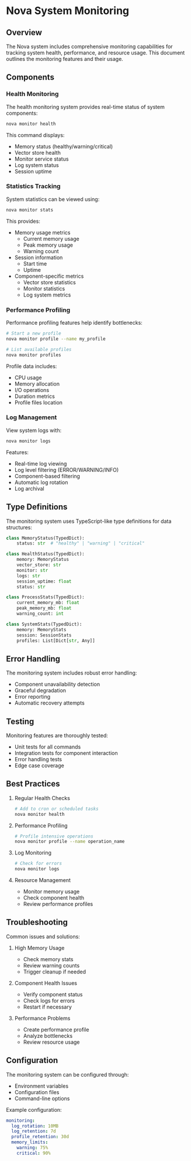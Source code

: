 # Nova System Monitoring

## Overview

The Nova system includes comprehensive monitoring capabilities for tracking system health, performance, and resource usage. This document outlines the monitoring features and their usage.

## Components

### Health Monitoring

The health monitoring system provides real-time status of system components:

```bash
nova monitor health
```

This command displays:
- Memory status (healthy/warning/critical)
- Vector store health
- Monitor service status
- Log system status
- Session uptime

### Statistics Tracking

System statistics can be viewed using:

```bash
nova monitor stats
```

This provides:
- Memory usage metrics
  - Current memory usage
  - Peak memory usage
  - Warning count
- Session information
  - Start time
  - Uptime
- Component-specific metrics
  - Vector store statistics
  - Monitor statistics
  - Log system metrics

### Performance Profiling

Performance profiling features help identify bottlenecks:

```bash
# Start a new profile
nova monitor profile --name my_profile

# List available profiles
nova monitor profiles
```

Profile data includes:
- CPU usage
- Memory allocation
- I/O operations
- Duration metrics
- Profile files location

### Log Management

View system logs with:

```bash
nova monitor logs
```

Features:
- Real-time log viewing
- Log level filtering (ERROR/WARNING/INFO)
- Component-based filtering
- Automatic log rotation
- Log archival

## Type Definitions

The monitoring system uses TypeScript-like type definitions for data structures:

```python
class MemoryStatus(TypedDict):
    status: str  # "healthy" | "warning" | "critical"

class HealthStatus(TypedDict):
    memory: MemoryStatus
    vector_store: str
    monitor: str
    logs: str
    session_uptime: float
    status: str

class ProcessStats(TypedDict):
    current_memory_mb: float
    peak_memory_mb: float
    warning_count: int

class SystemStats(TypedDict):
    memory: MemoryStats
    session: SessionStats
    profiles: List[Dict[str, Any]]
```

## Error Handling

The monitoring system includes robust error handling:
- Component unavailability detection
- Graceful degradation
- Error reporting
- Automatic recovery attempts

## Testing

Monitoring features are thoroughly tested:
- Unit tests for all commands
- Integration tests for component interaction
- Error handling tests
- Edge case coverage

## Best Practices

1. Regular Health Checks
   ```bash
   # Add to cron or scheduled tasks
   nova monitor health
   ```

2. Performance Profiling
   ```bash
   # Profile intensive operations
   nova monitor profile --name operation_name
   ```

3. Log Monitoring
   ```bash
   # Check for errors
   nova monitor logs
   ```

4. Resource Management
   - Monitor memory usage
   - Check component health
   - Review performance profiles

## Troubleshooting

Common issues and solutions:

1. High Memory Usage
   - Check memory stats
   - Review warning counts
   - Trigger cleanup if needed

2. Component Health Issues
   - Verify component status
   - Check logs for errors
   - Restart if necessary

3. Performance Problems
   - Create performance profile
   - Analyze bottlenecks
   - Review resource usage

## Configuration

The monitoring system can be configured through:
- Environment variables
- Configuration files
- Command-line options

Example configuration:
```yaml
monitoring:
  log_rotation: 10MB
  log_retention: 7d
  profile_retention: 30d
  memory_limits:
    warning: 75%
    critical: 90%
```
